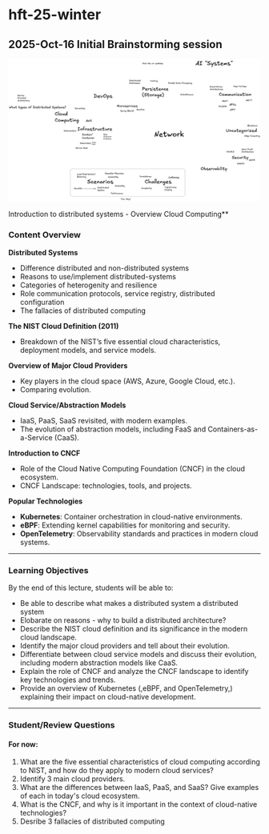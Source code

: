 # hft-25-winter

## 2025-Oct-16 Initial Brainstorming session

![](/images/brainstorm.png)

Introduction to distributed systems - Overview Cloud Computing**  

### **Content Overview**

**Distributed Systems**
   - Difference distributed and non-distributed systems
   - Reasons to use/implement distributed-systems
   - Categories of heterogenity and resilience
   - Role communication protocols, service registry, distributed configuration
   - The fallacies of distributed computing


**The NIST Cloud Definition (2011)**
   - Breakdown of the NIST’s five essential cloud characteristics, deployment models, and service models.
  
**Overview of Major Cloud Providers**
   - Key players in the cloud space (AWS, Azure, Google Cloud, etc.).
   - Comparing evolution.

**Cloud Service/Abstraction Models**
   - IaaS, PaaS, SaaS revisited, with modern examples.
   - The evolution of abstraction models, including FaaS and Containers-as-a-Service (CaaS).

**Introduction to CNCF**
   - Role of the Cloud Native Computing Foundation (CNCF) in the cloud ecosystem.
   - CNCF Landscape: technologies, tools, and projects.

**Popular Technologies**
   - **Kubernetes**: Container orchestration in cloud-native environments.
   - **eBPF**: Extending kernel capabilities for monitoring and security.
   - **OpenTelemetry**: Observability standards and practices in modern cloud systems.

---

### **Learning Objectives**
By the end of this lecture, students will be able to:
- Be able to describe what makes a distributed system a distributed system
- Elobarate on reasons - why to build a distributed architecture?
- Describe the NIST cloud definition and its significance in the modern cloud landscape.
- Identify the major cloud providers and tell about their evolution.
- Differentiate between cloud service models and discuss their evolution, including modern abstraction models like CaaS.
- Explain the role of CNCF and analyze the CNCF landscape to identify key technologies and trends.
- Provide an overview of Kubernetes  (,eBPF, and OpenTelemetry,) explaining their impact on cloud-native development.

---

### **Student/Review Questions**
#### For now:
1. What are the five essential characteristics of cloud computing according to NIST, and how do they apply to modern cloud services?
2. Identify 3 main cloud providers.
3. What are the differences between IaaS, PaaS, and SaaS? Give examples of each in today's cloud ecosystem.
4. What is the CNCF, and why is it important in the context of cloud-native technologies?
5. Desribe 3 fallacies of distributed computing